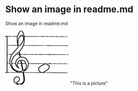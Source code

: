 # Show an image in readme.md

Show an image in readme.md

![alt text](noteOutline02.png) "This is a picture"
